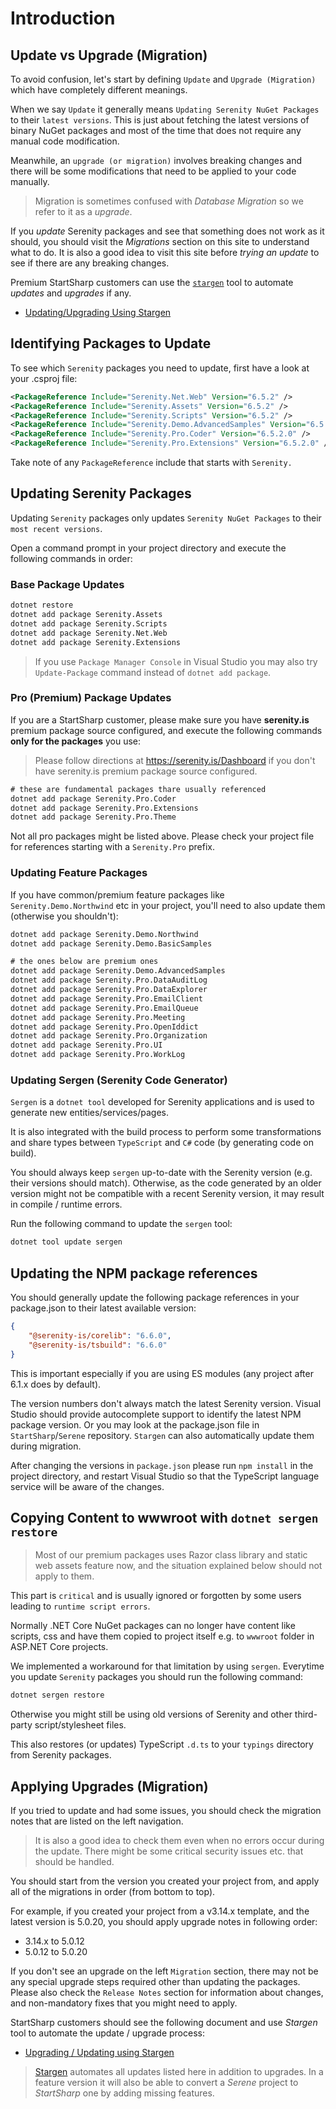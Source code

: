 # Introduction

## Update vs Upgrade (Migration)

To avoid confusion, let's start by defining `Update` and `Upgrade (Migration)` which have completely different meanings. 

When we say `Update` it generally means `Updating Serenity NuGet Packages` to their `latest versions`. This is just about fetching the latest versions of binary NuGet packages and most of the time that does not require any manual code modification.

Meanwhile, an `upgrade (or migration)` involves breaking changes and there will be some modifications that need to be applied to your code manually. 

> Migration is sometimes confused with *Database Migration* so we refer to it as a *upgrade*.

If you *update* Serenity packages and see that something does not work as it should, you should visit the *Migrations* section on this site to understand what to do. It is also a good idea to visit this site before *trying an update* to see if there are any breaking changes.

Premium StartSharp customers can use the [`stargen`](stargen.md) tool to automate *updates* and *upgrades* if any.

* [Updating/Upgrading Using Stargen](stargen.md)

## Identifying Packages to Update

To see which `Serenity` packages you need to update, first have a look at your .csproj file:

```xml
<PackageReference Include="Serenity.Net.Web" Version="6.5.2" />
<PackageReference Include="Serenity.Assets" Version="6.5.2" />
<PackageReference Include="Serenity.Scripts" Version="6.5.2" />
<PackageReference Include="Serenity.Demo.AdvancedSamples" Version="6.5.2.0" />
<PackageReference Include="Serenity.Pro.Coder" Version="6.5.2.0" />
<PackageReference Include="Serenity.Pro.Extensions" Version="6.5.2.0" />
```

Take note of any `PackageReference` include that starts with `Serenity.`

## Updating Serenity Packages

Updating `Serenity` packages only updates `Serenity NuGet Packages` to their `most recent versions`.

Open a command prompt in your project directory and execute the following commands in order:

### Base Package Updates

```cmd
dotnet restore
dotnet add package Serenity.Assets
dotnet add package Serenity.Scripts
dotnet add package Serenity.Net.Web
dotnet add package Serenity.Extensions
```

> If you use `Package Manager Console` in Visual Studio you may also try `Update-Package` command instead of `dotnet add package`.

### Pro (Premium) Package Updates

If you are a StartSharp customer, please make sure you have **serenity.is** premium package source configured, and execute the following commands **only for the packages** you use:

> Please follow directions at https://serenity.is/Dashboard if you don't have serenity.is premium package source configured.

```bat
# these are fundamental packages thare usually referenced
dotnet add package Serenity.Pro.Coder
dotnet add package Serenity.Pro.Extensions
dotnet add package Serenity.Pro.Theme
```

Not all pro packages might be listed above. Please check your project file for references starting with a `Serenity.Pro` prefix.

### Updating Feature Packages

If you have common/premium feature packages like `Serenity.Demo.Northwind` etc in your project, you'll need to also update them (otherwise you shouldn't):

```cmd
dotnet add package Serenity.Demo.Northwind
dotnet add package Serenity.Demo.BasicSamples

# the ones below are premium ones
dotnet add package Serenity.Demo.AdvancedSamples
dotnet add package Serenity.Pro.DataAuditLog
dotnet add package Serenity.Pro.DataExplorer
dotnet add package Serenity.Pro.EmailClient
dotnet add package Serenity.Pro.EmailQueue
dotnet add package Serenity.Pro.Meeting
dotnet add package Serenity.Pro.OpenIddict
dotnet add package Serenity.Pro.Organization
dotnet add package Serenity.Pro.UI
dotnet add package Serenity.Pro.WorkLog
```

### Updating Sergen (Serenity Code Generator)

`Sergen` is a `dotnet tool` developed for Serenity applications and is used to generate new entities/services/pages. 

It is also integrated with the build process to perform some transformations and share types between `TypeScript` and `C#` code (by generating code on build).

You should always keep `sergen` up-to-date with the Serenity version (e.g. their versions should match). Otherwise, as the code generated by an older version might not be compatible with a recent Serenity version, it may result in compile / runtime errors.

Run the following command to update the `sergen` tool:

```cmd
dotnet tool update sergen
```

## Updating the NPM package references

You should generally update the following package references in your package.json to their latest available version:

```json
{
    "@serenity-is/corelib": "6.6.0",
    "@serenity-is/tsbuild": "6.6.0"
}
```

This is important especially if you are using ES modules (any project after 6.1.x does by default).

The version numbers don't always match the latest Serenity version. Visual Studio should provide autocomplete support to identify the latest NPM package version. Or you may look at the package.json file in `StartSharp`/`Serene` repository. `Stargen` can also automatically update them during migration.

After changing the versions in `package.json` please run `npm install` in the project directory, and restart Visual Studio so that the TypeScript language service will be aware of the changes.

## Copying Content to wwwroot with `dotnet sergen restore`

> Most of our premium packages uses Razor class library and static web assets feature now, and the situation explained below should not apply to them.

This part is `critical` and is usually ignored or forgotten by some users leading to `runtime script errors`. 

Normally .NET Core NuGet packages can no longer have content like scripts, css and have them copied to project itself e.g. to `wwwroot` folder in ASP.NET Core projects. 

We implemented a workaround for that limitation by using `sergen`. Everytime you update `Serenity` packages you should run the following command:

```cmd
dotnet sergen restore
```

Otherwise you might still be using old versions of Serenity and other third-party script/stylesheet files. 

This also restores (or updates) TypeScript `.d.ts` to your `typings` directory from Serenity packages.

## Applying Upgrades (Migration)

If you tried to update and had some issues, you should check the migration notes that are listed on the left navigation. 

> It is also a good idea to check them even when no errors occur during the update. There might be some critical security issues etc. that should be handled.

You should start from the version you created your project from, and apply all of the migrations in order (from bottom to top).

For example, if you created your project from a v3.14.x template, and the latest version is 5.0.20, you should apply upgrade notes in following order:

* 3.14.x to 5.0.12
* 5.0.12 to 5.0.20

If you don't see an upgrade on the left `Migration` section, there may not be any special upgrade steps required other than updating the packages. Please also check the `Release Notes` section for information about changes, and non-mandatory fixes that you might need to apply.

StartSharp customers should see the following document and use *Stargen* tool to automate the update / upgrade process:

* [Upgrading / Updating using Stargen](stargen.md)

> [Stargen](stargen.md) automates all updates listed here in addition to upgrades. In a feature version it will also be able to convert a *Serene* project to *StartSharp* one by adding missing features.

